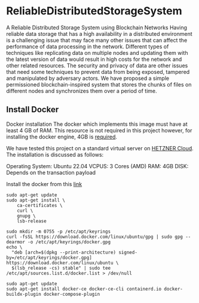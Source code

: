 # ReliableDistributedStorageSystem
A Reliable Distributed Storage System using Blockchain Networks
Having reliable data storage that has a high availability in a distributed environment is a challenging issue that may face many other issues that can affect the performance of data processing in the network. 
Different types of techniques like replicating data on multiple nodes and updating them with the latest version of data would result in high costs for the network and other related resources. 
The security and privacy of data are other issues that need some techniques to prevent data from being exposed, tampered and manipulated by adversary actors. 
We have proposed a simple permissioned blockchain-inspired system that stores the chunks of files on different nodes and synchronizes them over a period of time. 

## Install Docker
Docker installation
The docker which implements this image must have at least 4 GB of RAM. This resource is not required in this project however, for installing the docker engine, 4GB is [required](https://docs.docker.com/desktop/install/linux-install/).

We have tested this project on a standard virtual server on [HETZNER Cloud](https://www.hetzner.com/legal/cloud-server/). 
The installation is discussed as follows:

Operating System: Ubuntu 22.04
VCPUS: 3 Cores (AMD)
RAM: 4GB
DISK: Depends on the transaction payload

Install the docker from this [link](https://docs.docker.com/engine/install/ubuntu/)

```console
sudo apt-get update
sudo apt-get install \
    ca-certificates \
    curl \
    gnupg \
    lsb-release

sudo mkdir -m 0755 -p /etc/apt/keyrings
curl -fsSL https://download.docker.com/linux/ubuntu/gpg | sudo gpg --dearmor -o /etc/apt/keyrings/docker.gpg
echo \
  "deb [arch=$(dpkg --print-architecture) signed-by=/etc/apt/keyrings/docker.gpg] https://download.docker.com/linux/ubuntu \
  $(lsb_release -cs) stable" | sudo tee /etc/apt/sources.list.d/docker.list > /dev/null

sudo apt-get update
sudo apt-get install docker-ce docker-ce-cli containerd.io docker-buildx-plugin docker-compose-plugin
```